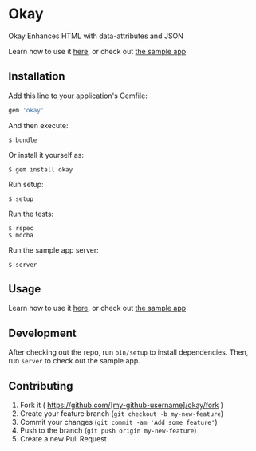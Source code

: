 # Okay

Okay Enhances HTML with data-attributes and JSON

Learn how to use it [here](http://sourcery.github.io/okay), or check out [the sample app](lib/okay/test/sinatra)

## Installation

Add this line to your application's Gemfile:

```ruby
gem 'okay'
```

And then execute:

    $ bundle

Or install it yourself as:

    $ gem install okay

Run setup:

    $ setup

Run the tests:

    $ rspec
    $ mocha

Run the sample app server:

    $ server

## Usage

Learn how to use it [here](http://sourcery.github.io/okay), or check out [the sample app](lib/okay/test/sinatra)

## Development

After checking out the repo, run `bin/setup` to install dependencies. Then, run `server` to check out the sample app.

## Contributing

1. Fork it ( https://github.com/[my-github-username]/okay/fork )
2. Create your feature branch (`git checkout -b my-new-feature`)
3. Commit your changes (`git commit -am 'Add some feature'`)
4. Push to the branch (`git push origin my-new-feature`)
5. Create a new Pull Request

